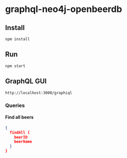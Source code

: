 # graphql-neo4j-openbeerdb
## Install

```
npm install
```

## Run

```
npm start
```

## GraphQL GUI

```
http://localhost:3000/graphiql
```

### Queries
#### Find all beers

```json
{
  findAll {
    beerID
    beerName
  }
}
```